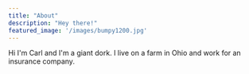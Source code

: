 ```yaml
---
title: "About"
description: "Hey there!"
featured_image: '/images/bumpy1200.jpg'
---
```

Hi I'm Carl and I'm a giant dork. I live on a farm in Ohio and work for an insurance company.



